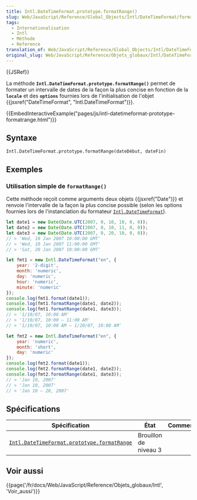 ```yaml
---
title: Intl.DateTimeFormat.prototype.formatRange()
slug: Web/JavaScript/Reference/Global_Objects/Intl/DateTimeFormat/formatRange
tags:
  - Internationalisation
  - Intl
  - Méthode
  - Reference
translation_of: Web/JavaScript/Reference/Global_Objects/Intl/DateTimeFormat/formatRange
original_slug: Web/JavaScript/Reference/Objets_globaux/Intl/DateTimeFormat/formatRange
---
```

{{JSRef}}

La méthode **`Intl.DateTimeFormat.prototype.formatRange()`** permet de formater un intervalle de dates de la façon la plus concise en fonction de la **`locale`** et des **`options`** fournies lors de l'initialisation de l'objet {{jsxref("DateTimeFormat", "Intl.DateTimeFormat")}}.

{{EmbedInteractiveExample("pages/js/intl-datetimeformat-prototype-formatrange.html")}}

## Syntaxe

    Intl.DateTimeFormat.prototype.formatRange(dateDébut, dateFin)

## Exemples

### Utilisation simple de `formatRange()`

Cette méthode reçoit comme arguments deux objets {{jsxref("Date")}} et renvoie l'intervalle de la façon la plus concise possible (selon les options fournies lors de l'instanciation du formateur [`Intl.DateTimeFormat`](/en-US/docs/Web/JavaScript/Reference/Global_Objects/DateTimeFormat)).

```js
let date1 = new Date(Date.UTC(2007, 0, 10, 10, 0, 0));
let date2 = new Date(Date.UTC(2007, 0, 10, 11, 0, 0));
let date3 = new Date(Date.UTC(2007, 0, 20, 10, 0, 0));
// > 'Wed, 10 Jan 2007 10:00:00 GMT'
// > 'Wed, 10 Jan 2007 11:00:00 GMT'
// > 'Sat, 20 Jan 2007 10:00:00 GMT'

let fmt1 = new Intl.DateTimeFormat("en", {
    year: '2-digit',
    month: 'numeric',
    day: 'numeric',
    hour: 'numeric',
    minute: 'numeric'
});
console.log(fmt1.format(date1));
console.log(fmt1.formatRange(date1, date2));
console.log(fmt1.formatRange(date1, date3));
// > '1/10/07, 10:00 AM'
// > '1/10/07, 10:00 – 11:00 AM'
// > '1/10/07, 10:00 AM – 1/20/07, 10:00 AM'

let fmt2 = new Intl.DateTimeFormat("en", {
    year: 'numeric',
    month: 'short',
    day: 'numeric'
});
console.log(fmt2.format(date1));
console.log(fmt2.formatRange(date1, date2));
console.log(fmt2.formatRange(date1, date3));
// > 'Jan 10, 2007'
// > 'Jan 10, 2007'
// > 'Jan 10 – 20, 2007'
```

## Spécifications

| Spécification                                                                                                                                          | État                  | Commentaires |
| ------------------------------------------------------------------------------------------------------------------------------------------------------ | --------------------- | ------------ |
| [`Intl.DateTimeFormat.prototype.formatRange`](https://rawgit.com/fabalbon/proposal-intl-DateTimeFormat-formatRange/master/out/#datetimeformat-objects) | Brouillon de niveau 3 |              |

## Voir aussi

{{page('/fr/docs/Web/JavaScript/Reference/Objets_globaux/Intl', 'Voir_aussi')}}
